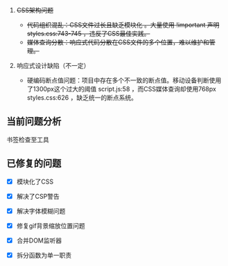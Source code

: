 1. ~~CSS架构问题~~
   
   - ~~代码组织混乱：CSS文件过长且缺乏模块化 。大量使用 !important 声明 styles.css:743-745 ，违反了CSS最佳实践。~~
   - ~~媒体查询分散：响应式代码分散在CSS文件的多个位置，难以维护和管理。~~

2. 响应式设计缺陷（不一定）
   
   - 硬编码断点值问题：项目中存在多个不一致的断点值。移动设备判断使用了1300px这个过大的阈值 script.js:58 ，而CSS媒体查询却使用768px styles.css:626 ，缺乏统一的断点系统。

## 当前问题分析
书签检查至工具

## 已修复的问题

- [x] 模块化了CSS

- [x] 解决了CSP警告

- [x] 解决字体模糊问题

- [x] 修复gif背景缩放位置问题

- [x] 合并DOM监听器

- [x] 拆分函数为单一职责
